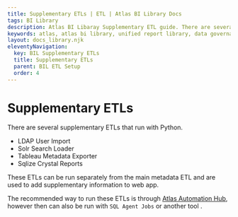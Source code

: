 ```yaml
---
title: Supplementary ETLs | ETL | Atlas BI Library Docs
tags: BI Library
description: Atlas BI Libaray Supplementary ETL guide. There are several supplementary ETL's created to help gather extra data outside of the main SSIS packages.
keywords: atlas, atlas bi library, unified report library, data governance, database, etl, supplementary etl, ldap, solr, tableau, crystal, sap
layout: docs_library.njk
eleventyNavigation:
  key: BIL Supplementary ETLs
  title: Supplementary ETLs
  parent: BIL ETL Setup
  order: 4
---
```


# Supplementary ETLs

There are several supplementary ETLs that run with Python. 

- LDAP User Import
- Solr Search Loader
- Tableau Metadata Exporter
- Sqlize Crystal Reports

These ETLs can be run separately from the main metadata ETL and are used to add supplementary information to web app. 

The recommended way to run these ETLs is through [Atlas Automation Hub](/docs/automation-hub/), however then can also be run with `SQL Agent Jobs` or another tool .
